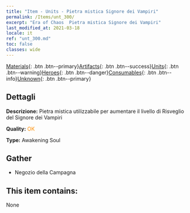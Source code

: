 ```yaml
---
title: "Item - Units - Pietra mistica Signore dei Vampiri"
permalink: /Items/unt_300/
excerpt: "Era of Chaos  Pietra mistica Signore dei Vampiri"
last_modified_at: 2021-03-18
locale: it
ref: "unt_300.md"
toc: false
classes: wide
---
```

 [Materials](/it/Items/){: .btn .btn--primary}[Artifacts](/it/Items/Artifacts/){: .btn .btn--success}[Units](/it/Items/Units/){: .btn .btn--warning}[Heroes](/it/Items/Heroes/){: .btn .btn--danger}[Consumables](/it/Items/Consumables/){: .btn .btn--info}[Unknown](/it/Items/Unknown/){: .btn .btn--primary}

## Dettagli
 **Descrizione:** Pietra mistica utilizzabile per aumentare il livello di Risveglio del Signore dei Vampiri

 **Quality:** <span style="color: #FF8C00">OK</span>

 **Type:** Awakening Soul

## Gather

*    Negozio della Campagna 

## This item contains:

  None

